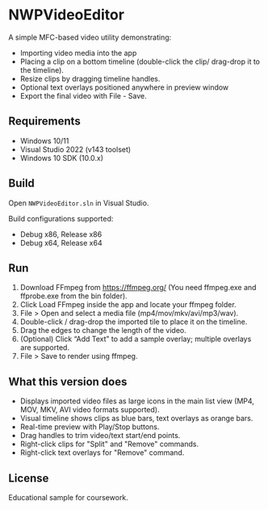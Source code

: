 # NWPVideoEditor

A simple MFC-based video utility demonstrating:
- Importing video media into the app
- Placing a clip on a bottom timeline (double-click the clip/ drag-drop it to the timeline).
- Resize clips by dragging timeline handles.
- Optional text overlays positioned anywhere in preview window
- Export the final video with File - Save.

## Requirements
- Windows 10/11
- Visual Studio 2022 (v143 toolset)
- Windows 10 SDK (10.0.x)

## Build
Open `NWPVideoEditor.sln` in Visual Studio.

Build configurations supported:
- Debug x86, Release x86
- Debug x64, Release x64

## Run
1) Download FFmpeg from https://ffmpeg.org/ (You need ffmpeg.exe and ffprobe.exe from the bin folder).
2) Click Load FFmpeg inside the app and locate your ffmpeg folder. 
3) File > Open and select a media file (mp4/mov/mkv/avi/mp3/wav).
4) Double-click / drag-drop the imported tile to place it on the timeline.
5) Drag the edges to change the length of the video.
6) (Optional) Click “Add Text” to add a sample overlay; multiple overlays are supported.
7) File > Save to render using ffmpeg.
   
## What this version does
- Displays imported video files as large icons in the main list view (MP4, MOV, MKV, AVI video formats supported).
- Visual timeline shows clips as blue bars, text overlays as orange bars.
- Real-time preview with Play/Stop buttons.
- Drag handles to trim video/text start/end points.
- Right-click clips for "Split" and "Remove" commands.
- Right-click text overlays for "Remove" command.

## License
Educational sample for coursework.

